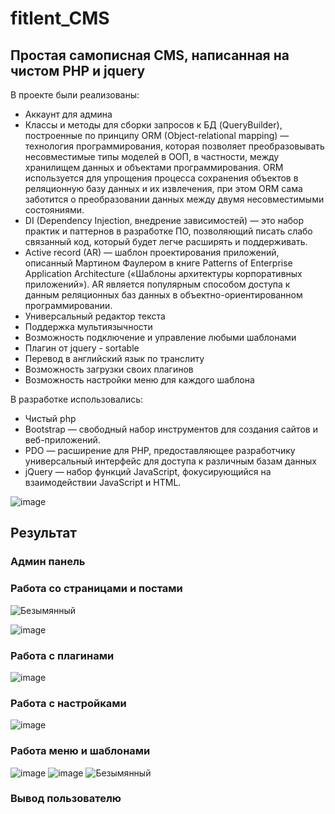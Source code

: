 # fitlent_CMS

## Простая самописная CMS, написанная на чистом PHP и jquery

В проекте были реализованы:
* Аккаунт для админа 
* Классы и методы для сборки запросов к БД (QueryBuilder), построенные по принципу
ORM (Object-relational mapping) — технология программирования, которая позволяет преобразовывать 
несовместимые типы моделей в ООП, в частности, между хранилищем данных и объектами программирования.
ORM используется для упрощения процесса сохранения объектов в реляционную базу данных и их извлечения,
при этом ORM сама заботится о преобразовании данных между двумя несовместимыми состояниями.
* DI (Dependency Injection, внедрение зависимостей) — это набор практик и паттернов в разработке ПО, позволяющий писать слабо связанный код, который будет легче расширять и поддерживать.
* Active record (AR) — шаблон проектирования приложений, описанный Мартином Фаулером в книге Patterns of Enterprise Application Architecture («Шаблоны архитектуры корпоративных приложений»). AR является популярным способом доступа к данным реляционных баз данных в объектно-ориентированном программировании.
* Универсальный редактор текста
* Поддержка мультиязычности
* Возможность подключение и управление любыми шаблонами
* Плагин от jquery - sortable
* Перевод в английский язык по транслиту
* Возможность загрузки своих плагинов
* Возможность настройки меню для каждого шаблона

В разработке использовались:
* Чистый php
* Bootstrap — свободный набор инструментов для создания сайтов и веб-приложений.
* PDO — расширение для PHP, предоставляющее разработчику универсальный интерфейс для доступа к различным базам данных
* jQuery — набор функций JavaScript, фокусирующийся на взаимодействии JavaScript и HTML. 

![image](https://user-images.githubusercontent.com/91278041/211013711-ea731250-6275-4258-8f81-b1a514fa9f2b.png)


## Результат

### Админ панель

### Работа со страницами и постами

![Безымянный](https://user-images.githubusercontent.com/91278041/213773031-fd589e6b-4aab-43ac-9d31-9819fad5af7a.png)

![image](https://user-images.githubusercontent.com/91278041/213773225-d1e4b350-67c2-44c9-9277-965a978e927d.png)

### Работа с плагинами

![image](https://user-images.githubusercontent.com/91278041/213773299-bba3c751-9b1d-406d-b4ed-eddf94856095.png)

### Работа с настройками

![image](https://user-images.githubusercontent.com/91278041/213773380-a94df66d-2bd3-4b96-ac19-cb16306da7c6.png)

### Работа меню и шаблонами

![image](https://user-images.githubusercontent.com/91278041/213774435-f397a6d0-f9b5-4ee7-ac1c-3edb51d7f383.png)
![image](https://user-images.githubusercontent.com/91278041/213777738-68fb5f21-0b6c-47bc-9db9-0f1cd9125550.png)
![Безымянный](https://user-images.githubusercontent.com/91278041/213777967-5f054f8f-82d7-4c6e-aa8d-29d3c411715c.png)


### Вывод пользователю



